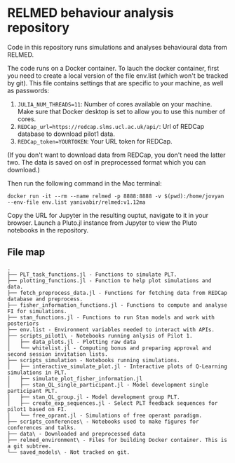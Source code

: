 # RELMED behaviour analysis repository

Code in this repository runs simulations and analyses behavioural data from RELMED.

The code runs on a Docker container. To lauch the docker container, first you need to create a local version of the file env.list (which won't be tracked by git). This file contains settings that are specific to your machine, as well as passwords:

1. `JULIA_NUM_THREADS=11`: Number of cores available on your machine. Make sure that Docker desktop is set to allow you to use this number of cores.
2. `REDCap_url=https://redcap.slms.ucl.ac.uk/api/`: Url of REDCap database to download pilot1 data.
3. `REDCap_token=YOURTOKEN`: Your URL token for REDCap.

(If you don't want to download data from REDCap, you don't need the latter two. The data is saved on osf in preprocessed format which you can download.)

Then run the following command in the Mac terminal:

```
docker run -it --rm --name relmed -p 8888:8888 -v $(pwd):/home/jovyan --env-file env.list yanivabir/relmed:v1.12ma
```

Copy the URL for Jupyter in the resulting ouptut, navigate to it in your browser. Launch a Pluto.jl instance from Jupyter to view the Pluto notebooks in the repository.

## File map
```
.
├── PLT_task_functions.jl - Functions to simulate PLT.
├── plotting_functions.jl - Function to help plot simulations and data.
├── fetch_preprocess_data.jl - Functions for fetching data from REDCap database and preprocess.
├── fisher_information_functions.jl - Functions to compute and analyse FI for simulations.
├── stan_functions.jl - Functions to run Stan models and work with posteriors
├── env.list - Environment variables needed to interact with APIs.
├── scripts_pilot1\ - Notebooks running anlysis of Pilot 1.
│   ├── data_plots.jl - Plotting raw data
│   └── whitelist.jl - Computing bonus and preparing approval and second session invitation lists.
├── scripts_simulation - Notebooks running simulations.
│   ├── interactive_simulate_plot.jl - Interactive plots of Q-Learning simulations in PLT.
│   ├── simulate_plot_fisher_information.jl
│   ├── stan_QL_single_participant.jl - Model development single participant PLT.
│   ├── stan_QL_group.jl - Model development group PLT.
│   ├── create_exp_sequences.jl - Select PLT feedback sequences for pilot1 based on FI.
│   └── free_oprant.jl - Simulations of free operant paradigm.
├── scripts_conferences\ - Notebooks used to make figures for conferences and talks.
├── data\ - Downloaded and preprocessed data 
├── relmed_environment\ - Files for building Docker container. This is a git subtree.
└── saved_models\ - Not tracked on git.
```
